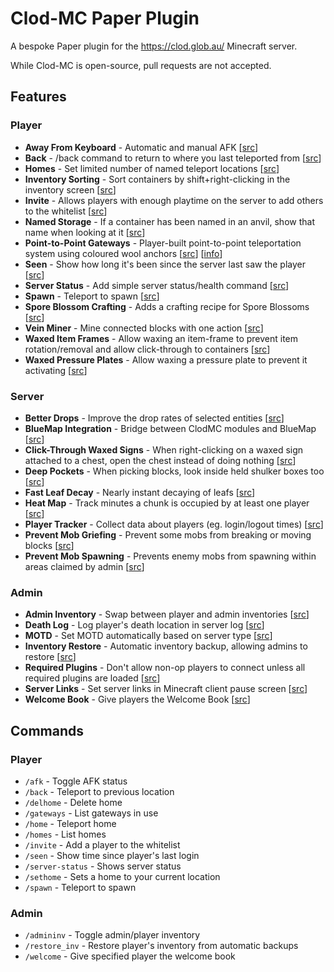 # Clod-MC Paper Plugin

A bespoke Paper plugin for the https://clod.glob.au/ Minecraft server.

While Clod-MC is open-source, pull requests are not accepted.

## Features

### Player

- **Away From Keyboard** - Automatic and manual AFK [[src](src/main/java/au/com/glob/clodmc/modules/player/afk/AFK.java)]
- **Back** - /back command to return to where you last teleported from [[src](src/main/java/au/com/glob/clodmc/modules/player/Back.java)]
- **Homes** - Set limited number of named teleport locations [[src](src/main/java/au/com/glob/clodmc/modules/player/Homes.java)]
- **Inventory Sorting** - Sort containers by shift+right-clicking in the inventory screen [[src](src/main/java/au/com/glob/clodmc/modules/inventory/inventorysort/InventorySort.java)]
- **Invite** - Allows players with enough playtime on the server to add others to the whitelist [[src](src/main/java/au/com/glob/clodmc/modules/player/Invite.java)]
- **Named Storage** - If a container has been named in an anvil, show that name when looking at it [[src](src/main/java/au/com/glob/clodmc/modules/interactions/namedstorage/NamedStorage.java)]
- **Point-to-Point Gateways** - Player-built point-to-point teleportation system using coloured wool anchors [[src](src/main/java/au/com/glob/clodmc/modules/interactions/gateways/Gateways.java)] [[info](https://clod.glob.au/about/gateways)]
- **Seen** - Show how long it's been since the server last saw the player [[src](src/main/java/au/com/glob/clodmc/modules/player/Seen.java)]
- **Server Status** - Add simple server status/health command [[src](src/main/java/au/com/glob/clodmc/modules/server/ServerStatus.java)]
- **Spawn** - Teleport to spawn [[src](src/main/java/au/com/glob/clodmc/modules/player/Spawn.java)]
- **Spore Blossom Crafting** - Adds a crafting recipe for Spore Blossoms [[src](src/main/java/au/com/glob/clodmc/modules/crafting/SporeBlossom.java)]
- **Vein Miner** - Mine connected blocks with one action [[src](src/main/java/au/com/glob/clodmc/modules/interactions/VeinMiner.java)]
- **Waxed Item Frames** - Allow waxing an item-frame to prevent item rotation/removal and allow click-through to containers [[src](src/main/java/au/com/glob/clodmc/modules/interactions/WaxedItemFrames.java)]
- **Waxed Pressure Plates** - Allow waxing a pressure plate to prevent it activating [[src](src/main/java/au/com/glob/clodmc/modules/interactions/WaxedPressurePlates.java)]

### Server

- **Better Drops** - Improve the drop rates of selected entities [[src](src/main/java/au/com/glob/clodmc/modules/mobs/BetterDrops.java)]
- **BlueMap Integration** - Bridge between ClodMC modules and BlueMap [[src](src/main/java/au/com/glob/clodmc/modules/bluemap/BlueMap.java)]
- **Click-Through Waxed Signs** - When right-clicking on a waxed sign attached to a chest, open the chest instead of doing nothing [[src](src/main/java/au/com/glob/clodmc/modules/interactions/SignedContainers.java)]
- **Deep Pockets** - When picking blocks, look inside held shulker boxes too [[src](src/main/java/au/com/glob/clodmc/modules/inventory/deeppockets/DeepPockets.java)]
- **Fast Leaf Decay** - Nearly instant decaying of leafs [[src](src/main/java/au/com/glob/clodmc/modules/interactions/FastLeafDecay.java)]
- **Heat Map** - Track minutes a chunk is occupied by at least one player [[src](src/main/java/au/com/glob/clodmc/modules/server/heapmap/HeatMap.java)]
- **Player Tracker** - Collect data about players (eg. login/logout times) [[src](src/main/java/au/com/glob/clodmc/modules/player/PlayerTracker.java)]
- **Prevent Mob Griefing** - Prevent some mobs from breaking or moving blocks [[src](src/main/java/au/com/glob/clodmc/modules/mobs/PreventMobGriefing.java)]
- **Prevent Mob Spawning** - Prevents enemy mobs from spawning within areas claimed by admin [[src](src/main/java/au/com/glob/clodmc/modules/mobs/preventmobspawn/PreventMobSpawn.java)]

### Admin

- **Admin Inventory** - Swap between player and admin inventories [[src](src/main/java/au/com/glob/clodmc/modules/inventory/AdminInv.java)]
- **Death Log** - Log player's death location in server log [[src](src/main/java/au/com/glob/clodmc/modules/player/DeathLog.java)]
- **MOTD** - Set MOTD automatically based on server type [[src](src/main/java/au/com/glob/clodmc/modules/server/MOTD.java)]
- **Inventory Restore** - Automatic inventory backup, allowing admins to restore [[src](src/main/java/au/com/glob/clodmc/modules/inventory/InventoryRestore.java)]
- **Required Plugins** - Don't allow non-op players to connect unless all required plugins are loaded [[src](src/main/java/au/com/glob/clodmc/modules/server/RequiredPlugins.java)]
- **Server Links** - Set server links in Minecraft client pause screen [[src](src/main/java/au/com/glob/clodmc/modules/server/ClodServerLinks.java)]
- **Welcome Book** - Give players the Welcome Book [[src](src/main/java/au/com/glob/clodmc/modules/player/WelcomeBook.java)]

## Commands

### Player

- `/afk` - Toggle AFK status
- `/back` - Teleport to previous location
- `/delhome` - Delete home
- `/gateways` - List gateways in use
- `/home` - Teleport home
- `/homes` - List homes
- `/invite` - Add a player to the whitelist
- `/seen` - Show time since player's last login
- `/server-status` - Shows server status
- `/sethome` - Sets a home to your current location
- `/spawn` - Teleport to spawn

### Admin

- `/admininv` - Toggle admin/player inventory
- `/restore_inv` - Restore player's inventory from automatic backups
- `/welcome` - Give specified player the welcome book
